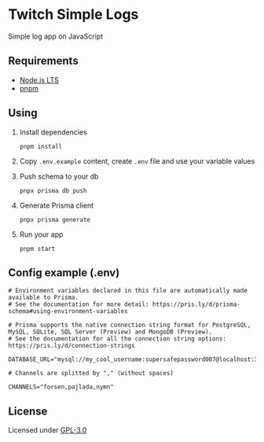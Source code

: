 # Twitch Simple Logs

Simple log app on JavaScript

## Requirements

- [Node.js LTS](https://nodejs.dev/)
- [pnpm](https://pnpm.io)

## Using

1. Install dependencies

   ```
   pnpm install
   ```

2. Copy `.env.example` content, create `.env` file and use your variable values

3. Push schema to your db

   ```
   pnpx prisma db push
   ```

4. Generate Prisma client

   ```
   pnpx prisma generate
   ```

5. Run your app

   ```
   pnpm start
   ```

## Config example (.env)

```env
# Environment variables declared in this file are automatically made available to Prisma.
# See the documentation for more detail: https://pris.ly/d/prisma-schema#using-environment-variables

# Prisma supports the native connection string format for PostgreSQL, MySQL, SQLite, SQL Server (Preview) and MongoDB (Preview).
# See the documentation for all the connection string options: https://pris.ly/d/connection-strings

DATABASE_URL="mysql://my_cool_username:supersafepassword007@localhost:3306/logs"

# Channels are splitted by "," (without spaces)

CHANNELS="forsen,pajlada,nymn"
```

## License

Licensed under [GPL-3.0](https://github.com/peepoclub/twitch-simple-logs/blob/main/LICENSE)

